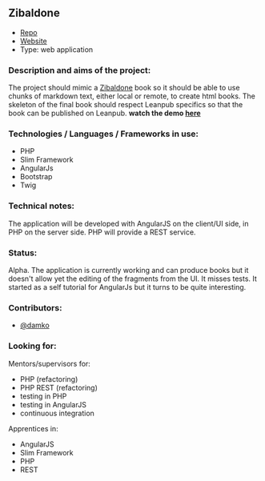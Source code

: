 ## Zibaldone
* [Repo](http://github/damko/zibaldone)
* [Website]()
* Type: web application


### Description and aims of the project:
The project should mimic a [Zibaldone](http://en.wikipedia.org/wiki/Commonplace_book#Zibaldone) book so it should be able to use chunks of markdown text, either local or remote, to create html books.
The skeleton of the final book should respect Leanpub specifics so that the book can be published on Leanpub. **watch the demo [here](http://youtu.be/lePHPhFQQwI)**

### Technologies / Languages / Frameworks in use:

* PHP
* Slim Framework
* AngularJs
* Bootstrap
* Twig

### Technical notes:

The application will be developed with AngularJS on the client/UI side, in PHP on the server side. PHP will provide a REST service.

### Status:

Alpha. The application is currently working and can produce books but it doesn't allow yet the editing of the fragments from the UI. It misses tests. It started as a self tutorial for AngularJs but it turns to be quite interesting.

### Contributors:
* [@damko](http://twitter.com/damko)

### Looking for:
Mentors/supervisors for:
* PHP (refactoring)
* PHP REST (refactoring)
* testing in PHP
* testing in AngularJS
* continuous integration

Apprentices in:
* AngularJS
* Slim Framework
* PHP
* REST
